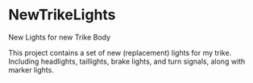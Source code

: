 # NewTrikeLights
New Lights for new Trike Body

This project contains a set of new (replacement) lights for my trike. 
Including headlights, taillights, brake lights, and turn signals, along with 
marker lights.
